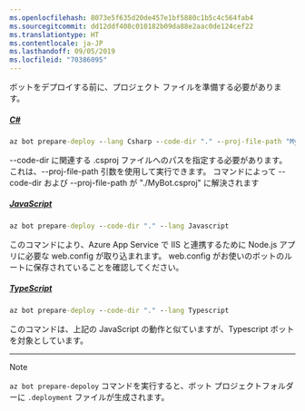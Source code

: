 ```yaml
---
ms.openlocfilehash: 8073e5f635d20de457e1bf5880c1b5c4c564fab4
ms.sourcegitcommit: dd12ddf408c010182b09da88e2aac0de124cef22
ms.translationtype: HT
ms.contentlocale: ja-JP
ms.lasthandoff: 09/05/2019
ms.locfileid: "70386095"
---
```

ボットをデプロイする前に、プロジェクト ファイルを準備する必要があります。 
<!-- **C# bots** -->
##### <a name="ctabcsharp"></a>[C#](#tab/csharp)

```cmd
az bot prepare-deploy --lang Csharp --code-dir "." --proj-file-path "MyBot.csproj"
```

--code-dir に関連する .csproj ファイルへのパスを指定する必要があります。 これは、--proj-file-path 引数を使用して実行できます。 コマンドによって --code-dir および --proj-file-path が "./MyBot.csproj" に解決されます

<!-- **JavaScript bots** -->
##### <a name="javascripttabjavascript"></a>[JavaScript](#tab/javascript)

```cmd
az bot prepare-deploy --code-dir "." --lang Javascript
```

このコマンドにより、Azure App Service で IIS と連携するために Node.js アプリに必要な web.config が取り込まれます。 web.config がお使いのボットのルートに保存されていることを確認してください。

<!-- **TypeScript bots** -->
##### <a name="typescripttabtypescript"></a>[TypeScript](#tab/typescript)

```cmd
az bot prepare-deploy --code-dir "." --lang Typescript
```

このコマンドは、上記の JavaScript の動作と似ていますが、Typescript ボットを対象としています。

---

> [!NOTE]
> `az bot prepare-depoloy` コマンドを実行すると、ボット プロジェクトフォルダーに `.deployment` ファイルが生成されます。
